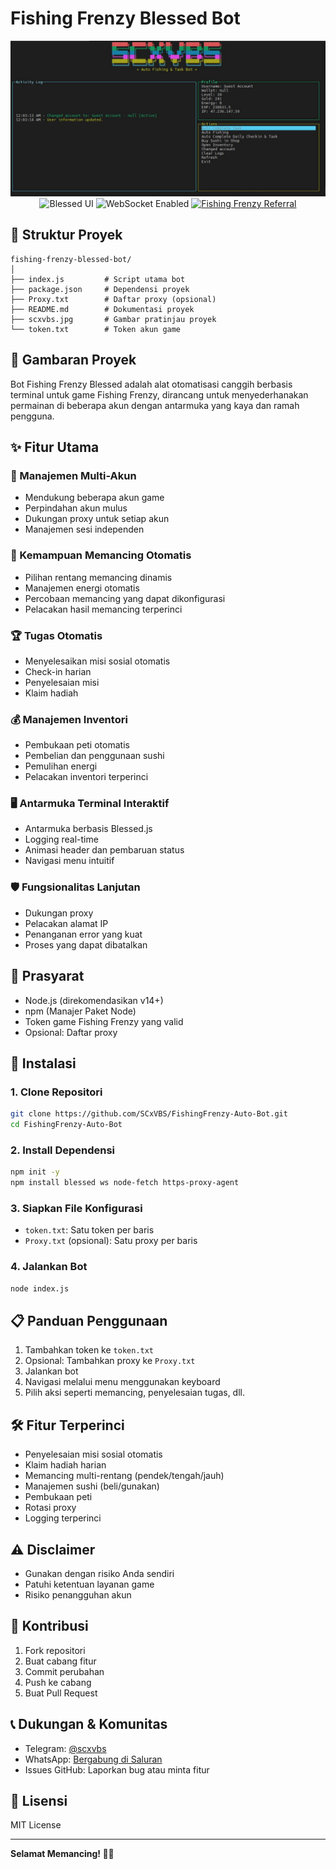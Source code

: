 # Fishing Frenzy Blessed Bot

<div align="center">
  <img src="scxvbs.jpg" alt="Fishing Frenzy Bot Preview" width="600">

  <div>
    <img src="https://img.shields.io/badge/UI-Blessed-blue?style=for-the-badge&logo=xterm" alt="Blessed UI">
    <img src="https://img.shields.io/badge/WebSocket-Enabled-4A90E2?style=for-the-badge&logo=websocket" alt="WebSocket Enabled">
    <a href="https://fishingfrenzy.co?code=62H8PM">
      <img src="https://img.shields.io/badge/Fishing%20Frenzy-Join%20Now-brightgreen?style=for-the-badge&logo=gamepad" alt="Fishing Frenzy Referral">
    </a>
  </div>
</div>

## 📂 Struktur Proyek

```
fishing-frenzy-blessed-bot/
│
├── index.js         # Script utama bot
├── package.json     # Dependensi proyek
├── Proxy.txt        # Daftar proxy (opsional)
├── README.md        # Dokumentasi proyek
├── scxvbs.jpg       # Gambar pratinjau proyek
└── token.txt        # Token akun game
```

## 🌟 Gambaran Proyek

Bot Fishing Frenzy Blessed adalah alat otomatisasi canggih berbasis terminal untuk game Fishing Frenzy, dirancang untuk menyederhanakan permainan di beberapa akun dengan antarmuka yang kaya dan ramah pengguna.

## ✨ Fitur Utama

### 🤖 Manajemen Multi-Akun
- Mendukung beberapa akun game
- Perpindahan akun mulus
- Dukungan proxy untuk setiap akun
- Manajemen sesi independen

### 🎣 Kemampuan Memancing Otomatis
- Pilihan rentang memancing dinamis
- Manajemen energi otomatis
- Percobaan memancing yang dapat dikonfigurasi
- Pelacakan hasil memancing terperinci

### 🏆 Tugas Otomatis
- Menyelesaikan misi sosial otomatis
- Check-in harian
- Penyelesaian misi
- Klaim hadiah

### 💰 Manajemen Inventori
- Pembukaan peti otomatis
- Pembelian dan penggunaan sushi
- Pemulihan energi
- Pelacakan inventori terperinci

### 🖥️ Antarmuka Terminal Interaktif
- Antarmuka berbasis Blessed.js
- Logging real-time
- Animasi header dan pembaruan status
- Navigasi menu intuitif

### 🛡️ Fungsionalitas Lanjutan
- Dukungan proxy
- Pelacakan alamat IP
- Penanganan error yang kuat
- Proses yang dapat dibatalkan

## 🚀 Prasyarat
- Node.js (direkomendasikan v14+)
- npm (Manajer Paket Node)
- Token game Fishing Frenzy yang valid
- Opsional: Daftar proxy

## 🔧 Instalasi

### 1. Clone Repositori
```bash
git clone https://github.com/SCxVBS/FishingFrenzy-Auto-Bot.git
cd FishingFrenzy-Auto-Bot
```

### 2. Install Dependensi
```bash
npm init -y
npm install blessed ws node-fetch https-proxy-agent
```

### 3. Siapkan File Konfigurasi
- `token.txt`: Satu token per baris
- `Proxy.txt` (opsional): Satu proxy per baris

### 4. Jalankan Bot
```bash
node index.js
```

## 📋 Panduan Penggunaan
1. Tambahkan token ke `token.txt`
2. Opsional: Tambahkan proxy ke `Proxy.txt`
3. Jalankan bot
4. Navigasi melalui menu menggunakan keyboard
5. Pilih aksi seperti memancing, penyelesaian tugas, dll.

## 🛠️ Fitur Terperinci
- Penyelesaian misi sosial otomatis
- Klaim hadiah harian
- Memancing multi-rentang (pendek/tengah/jauh)
- Manajemen sushi (beli/gunakan)
- Pembukaan peti
- Rotasi proxy
- Logging terperinci

## ⚠️ Disclaimer
- Gunakan dengan risiko Anda sendiri
- Patuhi ketentuan layanan game
- Risiko penangguhan akun

## 🤝 Kontribusi
1. Fork repositori
2. Buat cabang fitur
3. Commit perubahan
4. Push ke cabang
5. Buat Pull Request

## 📞 Dukungan & Komunitas
- Telegram: [@scxvbs](https://t.me/scxvbs)
- WhatsApp: [Bergabung di Saluran](https://whatsapp.com/channel/0029VbAR1YL5EjxqhRhOzT3x)
- Issues GitHub: Laporkan bug atau minta fitur

## 📜 Lisensi
MIT License

---

**Selamat Memancing! 🎣🤖**